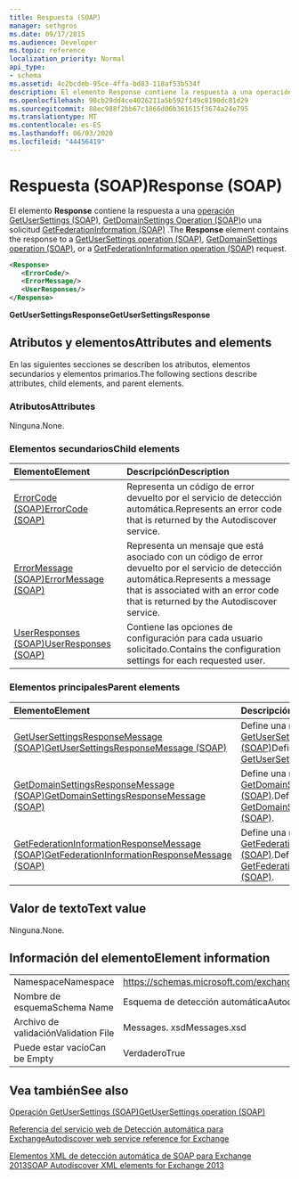 ```yaml
---
title: Respuesta (SOAP)
manager: sethgros
ms.date: 09/17/2015
ms.audience: Developer
ms.topic: reference
localization_priority: Normal
api_type:
- schema
ms.assetid: 4c2bcdeb-95ce-4ffa-bd83-118af53b534f
description: El elemento Response contiene la respuesta a una operación GetUserSettings (SOAP), GetDomainSettings Operation (SOAP) o una solicitud GetFederationInformation (SOAP).
ms.openlocfilehash: 90cb29dd4ce4026211a5b592f149c8190dc81d29
ms.sourcegitcommit: 88ec988f2bb67c1866d06b361615f3674a24e795
ms.translationtype: MT
ms.contentlocale: es-ES
ms.lasthandoff: 06/03/2020
ms.locfileid: "44456419"
---
```

# <a name="response-soap"></a><span data-ttu-id="9cc9e-103">Respuesta (SOAP)</span><span class="sxs-lookup"><span data-stu-id="9cc9e-103">Response (SOAP)</span></span>

<span data-ttu-id="9cc9e-104">El elemento **Response** contiene la respuesta a una [operación GetUserSettings (SOAP)](getusersettings-operation-soap.md), [GetDomainSettings Operation (SOAP)](getdomainsettings-operation-soap.md)o una solicitud [GetFederationInformation (SOAP)](getfederationinformation-operation-soap.md) .</span><span class="sxs-lookup"><span data-stu-id="9cc9e-104">The **Response** element contains the response to a [GetUserSettings operation (SOAP)](getusersettings-operation-soap.md), [GetDomainSettings operation (SOAP)](getdomainsettings-operation-soap.md), or a [GetFederationInformation operation (SOAP)](getfederationinformation-operation-soap.md) request.</span></span> 
  
```XML
<Response>
   <ErrorCode/>
   <ErrorMessage/>
   <UserResponses/>
</Response>
```

 <span data-ttu-id="9cc9e-105">**GetUserSettingsResponse**</span><span class="sxs-lookup"><span data-stu-id="9cc9e-105">**GetUserSettingsResponse**</span></span>
## <a name="attributes-and-elements"></a><span data-ttu-id="9cc9e-106">Atributos y elementos</span><span class="sxs-lookup"><span data-stu-id="9cc9e-106">Attributes and elements</span></span>

<span data-ttu-id="9cc9e-107">En las siguientes secciones se describen los atributos, elementos secundarios y elementos primarios.</span><span class="sxs-lookup"><span data-stu-id="9cc9e-107">The following sections describe attributes, child elements, and parent elements.</span></span>
  
### <a name="attributes"></a><span data-ttu-id="9cc9e-108">Atributos</span><span class="sxs-lookup"><span data-stu-id="9cc9e-108">Attributes</span></span>

<span data-ttu-id="9cc9e-109">Ninguna.</span><span class="sxs-lookup"><span data-stu-id="9cc9e-109">None.</span></span>
  
### <a name="child-elements"></a><span data-ttu-id="9cc9e-110">Elementos secundarios</span><span class="sxs-lookup"><span data-stu-id="9cc9e-110">Child elements</span></span>

|<span data-ttu-id="9cc9e-111">**Elemento**</span><span class="sxs-lookup"><span data-stu-id="9cc9e-111">**Element**</span></span>|<span data-ttu-id="9cc9e-112">**Descripción**</span><span class="sxs-lookup"><span data-stu-id="9cc9e-112">**Description**</span></span>|
|:-----|:-----|
|[<span data-ttu-id="9cc9e-113">ErrorCode (SOAP)</span><span class="sxs-lookup"><span data-stu-id="9cc9e-113">ErrorCode (SOAP)</span></span>](errorcode-soap.md) <br/> |<span data-ttu-id="9cc9e-114">Representa un código de error devuelto por el servicio de detección automática.</span><span class="sxs-lookup"><span data-stu-id="9cc9e-114">Represents an error code that is returned by the Autodiscover service.</span></span>  <br/> |
|[<span data-ttu-id="9cc9e-115">ErrorMessage (SOAP)</span><span class="sxs-lookup"><span data-stu-id="9cc9e-115">ErrorMessage (SOAP)</span></span>](errormessage-soap.md) <br/> |<span data-ttu-id="9cc9e-116">Representa un mensaje que está asociado con un código de error devuelto por el servicio de detección automática.</span><span class="sxs-lookup"><span data-stu-id="9cc9e-116">Represents a message that is associated with an error code that is returned by the Autodiscover service.</span></span>  <br/> |
|[<span data-ttu-id="9cc9e-117">UserResponses (SOAP)</span><span class="sxs-lookup"><span data-stu-id="9cc9e-117">UserResponses (SOAP)</span></span>](userresponses-soap.md) <br/> |<span data-ttu-id="9cc9e-118">Contiene las opciones de configuración para cada usuario solicitado.</span><span class="sxs-lookup"><span data-stu-id="9cc9e-118">Contains the configuration settings for each requested user.</span></span>  <br/> |
   
### <a name="parent-elements"></a><span data-ttu-id="9cc9e-119">Elementos principales</span><span class="sxs-lookup"><span data-stu-id="9cc9e-119">Parent elements</span></span>

|<span data-ttu-id="9cc9e-120">**Elemento**</span><span class="sxs-lookup"><span data-stu-id="9cc9e-120">**Element**</span></span>|<span data-ttu-id="9cc9e-121">**Descripción**</span><span class="sxs-lookup"><span data-stu-id="9cc9e-121">**Description**</span></span>|
|:-----|:-----|
|[<span data-ttu-id="9cc9e-122">GetUserSettingsResponseMessage (SOAP)</span><span class="sxs-lookup"><span data-stu-id="9cc9e-122">GetUserSettingsResponseMessage (SOAP)</span></span>](getusersettingsresponsemessage-soap.md) <br/> |<span data-ttu-id="9cc9e-123">Define una respuesta a un [GetUserSettingsRequest (SOAP)](getusersettingsrequest-soap.md)</span><span class="sxs-lookup"><span data-stu-id="9cc9e-123">Defines a response to a [GetUserSettingsRequest (SOAP)](getusersettingsrequest-soap.md)</span></span> <br/> |
|[<span data-ttu-id="9cc9e-124">GetDomainSettingsResponseMessage (SOAP)</span><span class="sxs-lookup"><span data-stu-id="9cc9e-124">GetDomainSettingsResponseMessage (SOAP)</span></span>](getdomainsettingsresponsemessage-soap.md) <br/> |<span data-ttu-id="9cc9e-125">Define una respuesta a un [GetDomainSettingsRequest (SOAP)](getdomainsettingsrequest-soap.md).</span><span class="sxs-lookup"><span data-stu-id="9cc9e-125">Defines a response to a [GetDomainSettingsRequest (SOAP)](getdomainsettingsrequest-soap.md).</span></span>  <br/> |
|[<span data-ttu-id="9cc9e-126">GetFederationInformationResponseMessage (SOAP)</span><span class="sxs-lookup"><span data-stu-id="9cc9e-126">GetFederationInformationResponseMessage (SOAP)</span></span>](getfederationinformationresponsemessage-soap.md) <br/> |<span data-ttu-id="9cc9e-127">Define una respuesta a un [GetFederationInformationRequest (SOAP)](getfederationinformationrequest-soap.md).</span><span class="sxs-lookup"><span data-stu-id="9cc9e-127">Defines a response to a [GetFederationInformationRequest (SOAP)](getfederationinformationrequest-soap.md).</span></span>  <br/> |
   
## <a name="text-value"></a><span data-ttu-id="9cc9e-128">Valor de texto</span><span class="sxs-lookup"><span data-stu-id="9cc9e-128">Text value</span></span>

<span data-ttu-id="9cc9e-129">Ninguna.</span><span class="sxs-lookup"><span data-stu-id="9cc9e-129">None.</span></span>
  
## <a name="element-information"></a><span data-ttu-id="9cc9e-130">Información del elemento</span><span class="sxs-lookup"><span data-stu-id="9cc9e-130">Element information</span></span>

|||
|:-----|:-----|
|<span data-ttu-id="9cc9e-131">Namespace</span><span class="sxs-lookup"><span data-stu-id="9cc9e-131">Namespace</span></span>  <br/> |https://schemas.microsoft.com/exchange/2010/Autodiscover  <br/> |
|<span data-ttu-id="9cc9e-132">Nombre de esquema</span><span class="sxs-lookup"><span data-stu-id="9cc9e-132">Schema Name</span></span>  <br/> |<span data-ttu-id="9cc9e-133">Esquema de detección automática</span><span class="sxs-lookup"><span data-stu-id="9cc9e-133">Autodiscover schema</span></span>  <br/> |
|<span data-ttu-id="9cc9e-134">Archivo de validación</span><span class="sxs-lookup"><span data-stu-id="9cc9e-134">Validation File</span></span>  <br/> |<span data-ttu-id="9cc9e-135">Messages. xsd</span><span class="sxs-lookup"><span data-stu-id="9cc9e-135">Messages.xsd</span></span>  <br/> |
|<span data-ttu-id="9cc9e-136">Puede estar vacío</span><span class="sxs-lookup"><span data-stu-id="9cc9e-136">Can be Empty</span></span>  <br/> |<span data-ttu-id="9cc9e-137">Verdadero</span><span class="sxs-lookup"><span data-stu-id="9cc9e-137">True</span></span>  <br/> |
   
## <a name="see-also"></a><span data-ttu-id="9cc9e-138">Vea también</span><span class="sxs-lookup"><span data-stu-id="9cc9e-138">See also</span></span>



[<span data-ttu-id="9cc9e-139">Operación GetUserSettings (SOAP)</span><span class="sxs-lookup"><span data-stu-id="9cc9e-139">GetUserSettings operation (SOAP)</span></span>](getusersettings-operation-soap.md)


[<span data-ttu-id="9cc9e-140">Referencia del servicio web de Detección automática para Exchange</span><span class="sxs-lookup"><span data-stu-id="9cc9e-140">Autodiscover web service reference for Exchange</span></span>](autodiscover-web-service-reference-for-exchange.md)
  
[<span data-ttu-id="9cc9e-141">Elementos XML de detección automática de SOAP para Exchange 2013</span><span class="sxs-lookup"><span data-stu-id="9cc9e-141">SOAP Autodiscover XML elements for Exchange 2013</span></span>](soap-autodiscover-xml-elements-for-exchange-2013.md)

